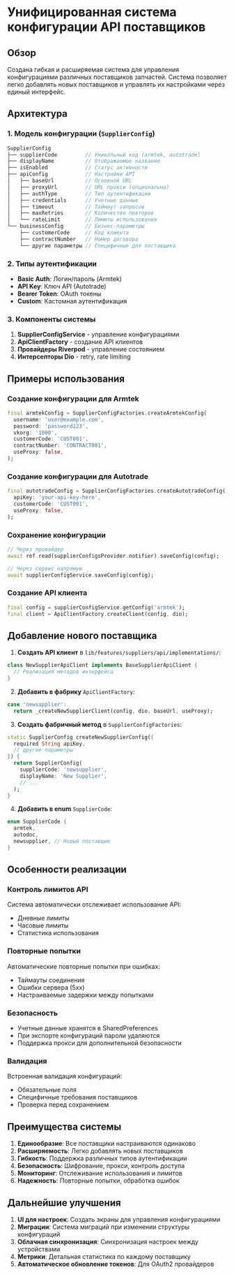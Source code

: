 # Унифицированная система конфигурации API поставщиков

## Обзор

Создана гибкая и расширяемая система для управления конфигурациями различных поставщиков запчастей. Система позволяет легко добавлять новых поставщиков и управлять их настройками через единый интерфейс.

## Архитектура

### 1. Модель конфигурации (`SupplierConfig`)

```dart
SupplierConfig
├── supplierCode         // Уникальный код (armtek, autotrade)
├── displayName          // Отображаемое название
├── isEnabled            // Статус активности
├── apiConfig            // Настройки API
│   ├── baseUrl          // Основной URL
│   ├── proxyUrl         // URL прокси (опционально)
│   ├── authType         // Тип аутентификации
│   ├── credentials      // Учетные данные
│   ├── timeout          // Таймаут запросов
│   ├── maxRetries       // Количество повторов
│   └── rateLimit        // Лимиты использования
└── businessConfig       // Бизнес-параметры
    ├── customerCode     // Код клиента
    ├── contractNumber   // Номер договора
    └── другие параметры // Специфичные для поставщика
```

### 2. Типы аутентификации

- **Basic Auth**: Логин/пароль (Armtek)
- **API Key**: Ключ API (Autotrade)
- **Bearer Token**: OAuth токены
- **Custom**: Кастомная аутентификация

### 3. Компоненты системы

1. **SupplierConfigService** - управление конфигурациями
2. **ApiClientFactory** - создание API клиентов
3. **Провайдеры Riverpod** - управление состоянием
4. **Интерсепторы Dio** - retry, rate limiting

## Примеры использования

### Создание конфигурации для Armtek

```dart
final armtekConfig = SupplierConfigFactories.createArmtekConfig(
  username: 'user@example.com',
  password: 'password123',
  vkorg: '1000',
  customerCode: 'CUST001',
  contractNumber: 'CONTRACT001',
  useProxy: false,
);
```

### Создание конфигурации для Autotrade

```dart
final autotradeConfig = SupplierConfigFactories.createAutotradeConfig(
  apiKey: 'your-api-key-here',
  customerCode: 'CUST001',
  useProxy: false,
);
```

### Сохранение конфигурации

```dart
// Через провайдер
await ref.read(supplierConfigsProvider.notifier).saveConfig(config);

// Через сервис напрямую
await supplierConfigService.saveConfig(config);
```

### Создание API клиента

```dart
final config = supplierConfigService.getConfig('armtek');
final client = ApiClientFactory.createClient(config, dio);
```

## Добавление нового поставщика

1. **Создать API клиент** в `lib/features/suppliers/api/implementations/`:
```dart
class NewSupplierApiClient implements BaseSupplierApiClient {
  // Реализация методов интерфейса
}
```

2. **Добавить в фабрику** `ApiClientFactory`:
```dart
case 'newsupplier':
  return _createNewSupplierClient(config, dio, baseUrl, useProxy);
```

3. **Создать фабричный метод** в `SupplierConfigFactories`:
```dart
static SupplierConfig createNewSupplierConfig({
  required String apiKey,
  // другие параметры
}) {
  return SupplierConfig(
    supplierCode: 'newsupplier',
    displayName: 'New Supplier',
    // ...
  );
}
```

4. **Добавить в enum** `SupplierCode`:
```dart
enum SupplierCode {
  armtek,
  autodoc,
  newsupplier, // Новый поставщик
}
```

## Особенности реализации

### Контроль лимитов API

Система автоматически отслеживает использование API:
- Дневные лимиты
- Часовые лимиты
- Статистика использования

### Повторные попытки

Автоматические повторные попытки при ошибках:
- Таймауты соединения
- Ошибки сервера (5xx)
- Настраиваемые задержки между попытками

### Безопасность

- Учетные данные хранятся в SharedPreferences
- При экспорте конфигураций пароли удаляются
- Поддержка прокси для дополнительной безопасности

### Валидация

Встроенная валидация конфигураций:
- Обязательные поля
- Специфичные требования поставщиков
- Проверка перед сохранением

## Преимущества системы

1. **Единообразие**: Все поставщики настраиваются одинаково
2. **Расширяемость**: Легко добавлять новых поставщиков
3. **Гибкость**: Поддержка различных типов аутентификации
4. **Безопасность**: Шифрование, прокси, контроль доступа
5. **Мониторинг**: Отслеживание использования и лимитов
6. **Надежность**: Повторные попытки, обработка ошибок

## Дальнейшие улучшения

1. **UI для настроек**: Создать экраны для управления конфигурациями
2. **Миграции**: Система миграций при изменении структуры конфигураций
3. **Облачная синхронизация**: Синхронизация настроек между устройствами
4. **Метрики**: Детальная статистика по каждому поставщику
5. **Автоматическое обновление токенов**: Для OAuth2 провайдеров